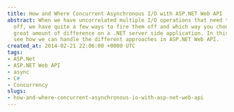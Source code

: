 ```yaml
---
title: How and Where Concurrent Asynchronous I/O with ASP.NET Web API
abstract: When we have uncorrelated multiple I/O operations that need to be kicked
  off, we have quite a few ways to fire them off and which way you choose makes a
  great amount of difference on a .NET server side application. In this post, we will
  see how we can handle the different approaches in ASP.NET Web API.
created_at: 2014-02-21 22:06:00 +0000 UTC
tags:
- ASP.Net
- ASP.NET Web API
- async
- C#
- Concurrency
slugs:
- how-and-where-concurrent-asynchronous-io-with-asp-net-web-api
---
```

